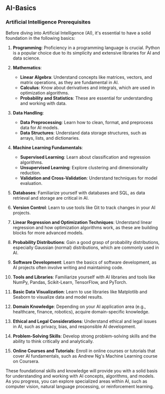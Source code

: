 ## AI-Basics
### Artificial Intelligence Prerequisites


Before diving into Artificial Intelligence (AI), it's essential to have a solid foundation in the following basics:

1. **Programming**: Proficiency in a programming language is crucial. Python is a popular choice due to its simplicity and extensive libraries for AI and data science.

2. **Mathematics**:
   - **Linear Algebra**: Understand concepts like matrices, vectors, and matrix operations, as they are fundamental in AI.
   - **Calculus**: Know about derivatives and integrals, which are used in optimization algorithms.
   - **Probability and Statistics**: These are essential for understanding and working with data.

3. **Data Handling**:
   - **Data Preprocessing**: Learn how to clean, format, and preprocess data for AI models.
   - **Data Structures**: Understand data storage structures, such as arrays, lists, and dictionaries.

4. **Machine Learning Fundamentals**:
   - **Supervised Learning**: Learn about classification and regression algorithms.
   - **Unsupervised Learning**: Explore clustering and dimensionality reduction.
   - **Validation and Cross-Validation**: Understand techniques for model evaluation.

5. **Databases**: Familiarize yourself with databases and SQL, as data retrieval and storage are critical in AI.

6. **Version Control**: Learn to use tools like Git to track changes in your AI projects.

7. **Linear Regression and Optimization Techniques**: Understand linear regression and how optimization algorithms work, as these are building blocks for more advanced models.

8. **Probability Distributions**: Gain a good grasp of probability distributions, especially Gaussian (normal) distributions, which are commonly used in AI.

9. **Software Development**: Learn the basics of software development, as AI projects often involve writing and maintaining code.

10. **Tools and Libraries**: Familiarize yourself with AI libraries and tools like NumPy, Pandas, Scikit-Learn, TensorFlow, and PyTorch.

11. **Basic Data Visualization**: Learn to use libraries like Matplotlib and Seaborn to visualize data and model results.

12. **Domain Knowledge**: Depending on your AI application area (e.g., healthcare, finance, robotics), acquire domain-specific knowledge.

13. **Ethical and Legal Considerations**: Understand ethical and legal issues in AI, such as privacy, bias, and responsible AI development.

14. **Problem-Solving Skills**: Develop strong problem-solving skills and the ability to think critically and analytically.

15. **Online Courses and Tutorials**: Enroll in online courses or tutorials that cover AI fundamentals, such as Andrew Ng's Machine Learning course on Coursera.

These foundational skills and knowledge will provide you with a solid basis for understanding and working with AI concepts, algorithms, and models. As you progress, you can explore specialized areas within AI, such as computer vision, natural language processing, or reinforcement learning.
